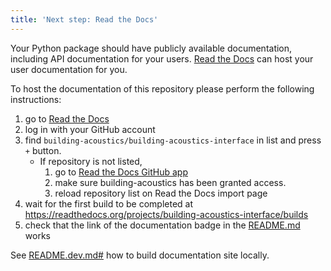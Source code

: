 ```yaml
---
title: 'Next step: Read the Docs'
---
```


Your Python package should have publicly available documentation, including API documentation for your users.
[Read the Docs](https://readthedocs.org) can host your user documentation for you.

To host the documentation of this repository please perform the following instructions:

1. go to [Read the Docs](https://readthedocs.org/dashboard/import/?)
1. log in with your GitHub account
1. find `building-acoustics/building-acoustics-interface` in list and press `+` button.
   * If repository is not listed,
      1. go to [Read the Docs GitHub app](https://github.com/settings/connections/applications/fae83c942bc1d89609e2)
      2. make sure building-acoustics has been granted access.
      3. reload repository list on Read the Docs import page
1. wait for the first build to be completed at <https://readthedocs.org/projects/building-acoustics-interface/builds>
1. check that the link of the documentation badge in the [README.md](https://github.com/building-acoustics/building-acoustics-interface) works

See [README.dev.md#](https://github.com/building-acoustics/building-acoustics-interface/blob/main/README.dev.md#generating-the-api-docs) how to build documentation site locally.
